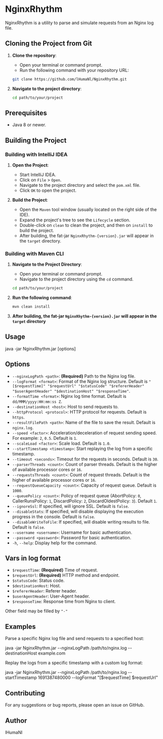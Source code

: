 # NginxRhythm

NginxRhythm is a utility to parse and simulate requests from an Nginx log file.

## Cloning the Project from Git

1. **Clone the repository**:
    - Open your terminal or command prompt.
    - Run the following command with your repository URL:

   ```bash
   git clone https://github.com/lHumaNl/NginxRhythm.git

2. **Navigate to the project directory**:
   ```bash
   cd path/to/your/project

## Prerequisites

- Java 8 or newer.

## Building the Project

### Building with IntelliJ IDEA

1. **Open the Project**:
    - Start IntelliJ IDEA.
    - Click on `File` > `Open`.
    - Navigate to the project directory and select the `pom.xml` file.
    - Click `OK` to open the project.

2. **Build the Project**:
    - Open the `Maven` tool window (usually located on the right side of the IDE).
    - Expand the project's tree to see the `Lifecycle` section.
    - Double-click on `clean` to clean the project, and then on `install` to build the project.
    - After building, the fat-jar `NginxRhythm-{version}.jar` will appear in the `target` directory.

### Building with Maven CLI

1. **Navigate to the Project Directory**:
    - Open your terminal or command prompt.
    - Navigate to the project directory using the `cd` command.

   ```bash
   cd path/to/your/project

2. **Run the following command**:
    ```bash
   mvn clean install
3. **After building, the fat-jar `NginxRhythm-{version}.jar` will appear in the `target` directory**

## Usage

java -jar NginxRhythm.jar [options]

## Options

- `--nginxLogPath <path>`: **(Required)** Path to the Nginx log file.
- `--logFormat <format>`: Format of the Nginx log structure. Default
  is `"[$requestTime]" "$requestUrl" "$statusCode" "$refererHeader" "$userAgentHeader" "$destinationHost" "$responseTime"`.
- `--formatTime <format>`: Nginx log time format. Default is `dd/MMM/yyyy:HH:mm:ss Z`.
- `--destinationHost <host>`: Host to send requests to.
- `--httpProtocol <protocol>`: HTTP protocol for requests. Default is `https`.
- `--resultFilePath <path>`: Name of the file to save the result. Default is `nginx.log`.
- `--speed <factor>`: Acceleration/deceleration of request sending speed. For example: `2`, `0.5`. Default is `1`.
- `--scaleLoad <factor>`: Scale load. Default is `1.0`.
- `--startTimestamp <timestamp>`: Start replaying the log from a specific timestamp.
- `--timeout <seconds>`: Timeout for the requests in seconds. Default is `30`.
- `--parserThreads <count>`: Count of parser threads. Default is the higher of available processor cores or `16`.
- `--requestsThreads <count>`: Count of request threads. Default is the higher of available processor cores or `16`.
- `--requestQueueCapacity <count>`: Capacity of request queue. Default is `1000`.
- `--queuePolicy <count>`: Policy of request queue (AbortPolicy: `0`, CallerRunsPolicy: `1`, DiscardPolicy: `2`,
  DiscardOldestPolicy: `3`). Default `1`.
- `--ignoreSsl`: If specified, will ignore SSL. Default is `false`.
- `--disableStats`: If specified, will disable displaying the execution progress in the console. Default is `false`.
- `--disableWriteToFile`: If specified, will disable writing results to file. Default is `false`.
- `--username <username>`: Username for basic authentication.
- `--password <password>`: Password for basic authentication.
- `-h`, `--help`: Display help for the command.

## Vars in log format

- `$requestTime`: **(Required)** Time of request.
- `$requestUrl`: **(Required)** HTTP method and endpoint.
- `$statusCode`: Status code.
- `$destinationHost`: Host.
- `$refererHeader`: Referer header.
- `$userAgentHeader`: User-Agent header.
- `$responseTime`: Response time from Nginx to client.

Other field may be filled by `"-"`

## Examples

Parse a specific Nginx log file and send requests to a specified host:

java -jar NginxRhythm.jar --nginxLogPath /path/to/nginx.log --destinationHost example.com

Replay the logs from a specific timestamp with a custom log format:

java -jar NginxRhythm.jar --nginxLogPath /path/to/nginx.log --startTimestamp 1691387480000 --logFormat "[$requestTime]
$requestUrl"

## Contributing

For any suggestions or bug reports, please open an issue on GitHub.

## Author

lHumaNl
